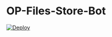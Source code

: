 # OP-Files-Store-Bot


[![Deploy](https://www.herokucdn.com/deploy/button.svg)](https://heroku.com/deploy?template=https://github.com/Raja070707/OP-Files-Store-Bot/edit/main/README.md)
